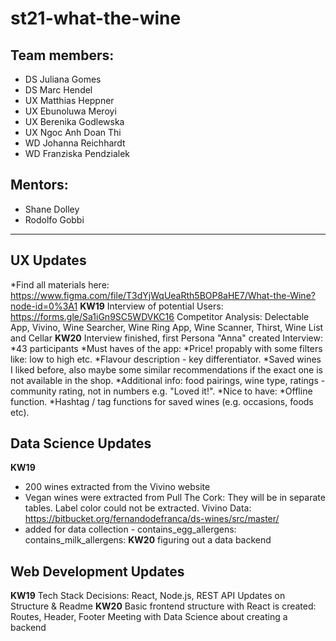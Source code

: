 # st21-what-the-wine

## Team members: 
* DS Juliana Gomes
* DS Marc Hendel
* UX Matthias Heppner
* UX Ebunoluwa Meroyi
* UX Berenika Godlewska
* UX Ngoc Anh Doan Thi
* WD Johanna Reichhardt
* WD Franziska Pendzialek

## Mentors: 
* Shane Dolley
* Rodolfo Gobbi

---

## UX Updates
*Find all materials here: 
https://www.figma.com/file/T3dYjWqUeaRth5BOP8aHE7/What-the-Wine?node-id=0%3A1
**KW19**
Interview of potential Users: https://forms.gle/Sa1iGn9SC5WDVKC16
Competitor Analysis: 
Delectable App, Vivino, Wine Searcher, Wine Ring App, 
Wine Scanner, Thirst, Wine List and Cellar
**KW20** 
Interview finished, first Persona "Anna" created
Interview:
*43 participants
*Must haves of the app:
*Price! propably with some filters like: low to high etc.
*Flavour description - key differentiator.
*Saved wines I liked before, also maybe some similar recommendations if the exact one is not available in the shop.
*Additional info: food pairings, wine type, ratings - community rating, not in numbers e.g. "Loved it!".
*Nice to have:
*Offline function.
*Hashtag / tag functions for saved wines (e.g. occasions, foods etc).

## Data Science Updates
**KW19**
- 200 wines extracted from the Vivino website
- Vegan wines were extracted from Pull The Cork: They will be in separate tables. Label color could not be extracted.
Vivino Data: https://bitbucket.org/fernandodefranca/ds-wines/src/master/
- added for data collection - contains_egg_allergens: contains_milk_allergens:
**KW20**
figuring out a data backend

## Web Development Updates
**KW19**
Tech Stack Decisions: React, Node.js, REST API
Updates on Structure & Readme
**KW20**
Basic frontend structure with React is created: Routes, Header, Footer
Meeting with Data Science about creating a backend

